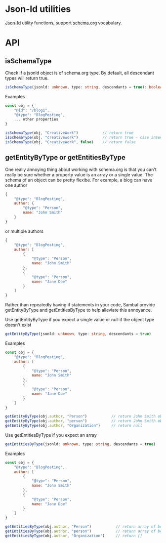 # Json-ld utilities

[Json-ld](https://en.wikipedia.org/wiki/JSON-LD) utility functions, support [schema.org](https://schema.org/) vocabulary.

# API

## isSchemaType

Check if a jsonld object is of schema.org type.  By default, all descendant types will return true.

```ts
isSchemaType(jsonld: unknown, type: string, descendants = true): boolean
```

Examples

```js
const obj = {
    "@id": "/blog1",
    "@type": "BlogPosting",
    ... other properties
}

isSchemaType(obj, "CreativeWork")           // return true
isSchemaType(obj, "creativework")           // return true - case insensitive
isSchemaType(obj, "CreativeWork", false)    // return false
```

## getEntityByType or getEntitiesByType

One really annoying thing about working with schema.org is that you can't really be sure whether a property value is an array or a single value.  The schema of an object can be pretty flexibe.  For example, a blog can have one author

```js
{
    "@type": "BlogPosting",
    author: {
        "@type": "Person",
        name: "John Smith"
    }
}
```

or multiple authors

```js
{
    "@type": "BlogPosting",
    author: [
        {
            "@type": "Person",
            name: "John Smith"
        },
        {
            "@type": "Person",
            name: "Jane Doe"
        }
    ]
}
```

Rather than repeatedly having if statements in your code, Sambal provide getEntityByType and getEntitiesByType to help alleviate this annoyance.

Use getEntityByType if you expect a single value or null if the object type doesn't exist

```ts
getEntityByType(jsonld: unknown, type: string, descendants = true)
```

Examples

```js
const obj = {
    "@type": "BlogPosting",
    author: [
        {
            "@type": "Person",
            name: "John Smith"
        },
        {
            "@type": "Person",
            name: "Jane Doe"
        }
    ]
}

getEntityByType(obj.author, "Person")           // return John Smith object
getEntityByType(obj.author, "person")           // return John Smith object - case insensitive
getEntityByType(obj.author, "Organization")     // return null
```

Use getEntitiesByType if you expect an array

```ts
getEntitiesByType(jsonld: unknown, type: string, descendants = true)
```

Examples

```js
const obj = {
    "@type": "BlogPosting",
    author: [
        {
            "@type": "Person",
            name: "John Smith"
        },
        {
            "@type": "Person",
            name: "Jane Doe"
        }
    ]
}

getEntitiesByType(obj.author, "Person")           // return array of both authors
getEntitiesByType(obj.author, "person")           // return array of both authors - case insensitive
getEntitiesByType(obj.author, "Organization")     // return []
```

